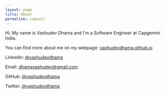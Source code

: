 ```yaml
---
layout: page
title: About
permalink: /about/
---
```


Hi, My name is Vashudev Dhama and I'm a Software Engineer at Capgemini India.

You can find more about me on my webpage:
[vashudevdhama.github.io](https://vashudevdhama.github.io)

LinkedIn:
[@vashudevdhama](https://vashudevdhama.github.io)

Email:
[dhamavashudev@gmail.com](https://vashudevdhama.github.io)

GitHub:
[@vashudevdhama](https://vashudevdhama.github.io)

Twitter:
[@vashudevdhama](https://vashudevdhama.github.io)
